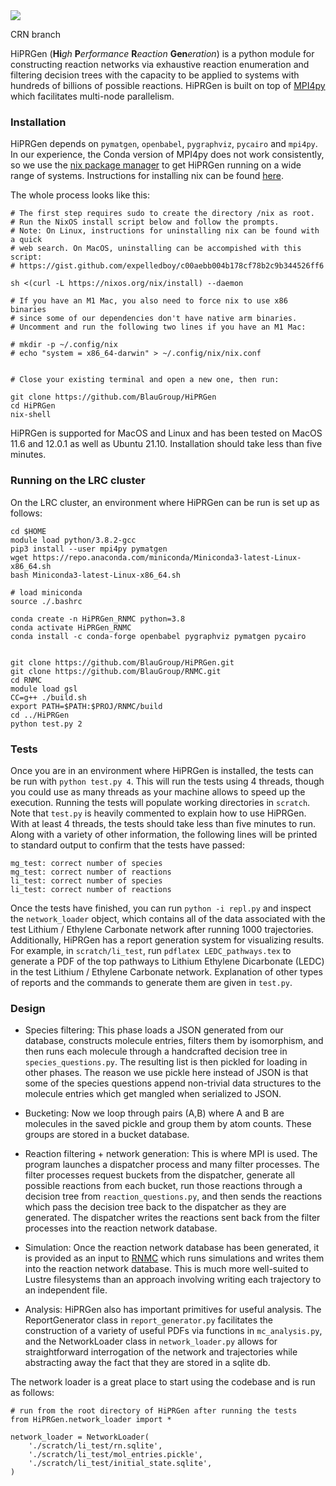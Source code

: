 <img src="./logo.png">

CRN branch

HiPRGen (**Hi**_gh_ **P**_erformance_ **R**_eaction_ **Gen**_eration_) is a python module for constructing reaction networks via exhaustive reaction enumeration and filtering decision trees with the capacity to be applied to systems with hundreds of billions of possible reactions. HiPRGen is built on top of [MPI4py](https://mpi4py.readthedocs.io/en/stable/) which facilitates multi-node parallelism.

### Installation

HiPRGen depends on `pymatgen`, `openbabel`, `pygraphviz`, `pycairo` and `mpi4py`. In our experience, the Conda version of MPI4py does not work consistently, so we use the [nix package manager](https://nixos.org/) to get HiPRGen running on a wide range of systems.  Instructions for installing nix can be found [here](https://nixos.org/download.html).

The whole process looks like this:
```
# The first step requires sudo to create the directory /nix as root.
# Run the NixOS install script below and follow the prompts.
# Note: On Linux, instructions for uninstalling nix can be found with a quick
# web search. On MacOS, uninstalling can be accompished with this script:
# https://gist.github.com/expelledboy/c00aebb004b178cf78b2c9b344526ff6

sh <(curl -L https://nixos.org/nix/install) --daemon

# If you have an M1 Mac, you also need to force nix to use x86 binaries
# since some of our dependencies don't have native arm binaries.
# Uncomment and run the following two lines if you have an M1 Mac:

# mkdir -p ~/.config/nix
# echo "system = x86_64-darwin" > ~/.config/nix/nix.conf


# Close your existing terminal and open a new one, then run:

git clone https://github.com/BlauGroup/HiPRGen
cd HiPRGen
nix-shell
```

HiPRGen is supported for MacOS and Linux and has been tested on MacOS 11.6 and 12.0.1 as well as Ubuntu 21.10. Installation should take less than five minutes.


### Running on the LRC cluster

On the LRC cluster, an environment where HiPRGen can be run is set up as follows:

```
cd $HOME
module load python/3.8.2-gcc
pip3 install --user mpi4py pymatgen
wget https://repo.anaconda.com/miniconda/Miniconda3-latest-Linux-x86_64.sh
bash Miniconda3-latest-Linux-x86_64.sh

# load miniconda
source ./.bashrc

conda create -n HiPRGen_RNMC python=3.8
conda activate HiPRGen_RNMC
conda install -c conda-forge openbabel pygraphviz pymatgen pycairo


git clone https://github.com/BlauGroup/HiPRGen.git
git clone https://github.com/BlauGroup/RNMC.git
cd RNMC
module load gsl
CC=g++ ./build.sh
export PATH=$PATH:$PROJ/RNMC/build
cd ../HiPRGen
python test.py 2
```

### Tests

Once you are in an environment where HiPRGen is installed, the tests can be run with `python test.py 4`. This will run the tests using 4 threads, though you could use as many threads as your machine allows to speed up the execution. Running the tests will populate working directories in `scratch`. Note that `test.py` is heavily commented to explain how to use HiPRGen. With at least 4 threads, the tests should take less than five minutes to run. Along with a variety of other information, the following lines will be printed to standard output to confirm that the tests have passed:

```
mg_test: correct number of species
mg_test: correct number of reactions
li_test: correct number of species
li_test: correct number of reactions
```

Once the tests have finished, you can run `python -i repl.py` and inspect the `network_loader` object, which contains all of the data associated with the test Lithium / Ethylene Carbonate network after running 1000 trajectories. Additionally, HiPRGen has a report generation system for visualizing results. For example, in `scratch/li_test`, run `pdflatex LEDC_pathways.tex` to generate a PDF of the top pathways to Lithium Ethylene Dicarbonate (LEDC) in the test Lithium / Ethylene Carbonate network. Explanation of other types of reports and the commands to generate them are given in `test.py`.


### Design

- Species filtering: This phase loads a JSON generated from our database, constructs molecule entries, filters them by isomorphism, and then runs each molecule through a handcrafted decision tree in `species_questions.py`. The resulting list is then pickled for loading in other phases. The reason we use pickle here instead of JSON is that some of the species questions append non-trivial data structures to the molecule entries which get mangled when serialized to JSON.

- Bucketing: Now we loop through pairs (A,B) where A and B are molecules in the saved pickle and group them by atom counts. These groups are stored in a bucket database.

- Reaction filtering + network generation: This is where MPI is used. The program launches a dispatcher process and many filter processes. The filter processes request buckets from the dispatcher, generate all possible reactions from each bucket, run those reactions through a decision tree from `reaction_questions.py`, and then sends the reactions which pass the decision tree back to the dispatcher as they are generated. The dispatcher writes the reactions sent back from the filter processes into the reaction network database.

- Simulation: Once the reaction network database has been generated, it is provided as an input to [RNMC](https://github.com/BlauGroup/RNMC) which runs simulations and writes them into the reaction network database. This is much more well-suited to Lustre filesystems than an approach involving writing each trajectory to an independent file.

- Analysis: HiPRGen also has important primitives for useful analysis. The ReportGenerator class in `report_generator.py` facilitates the construction of a variety of useful PDFs via functions in `mc_analysis.py`, and the NetworkLoader class in `network_loader.py` allows for straightforward interrogation of the network and trajectories while abstracting away the fact that they are stored in a sqlite db.

The network loader is a great place to start using the codebase and is run as follows:

```
# run from the root directory of HiPRGen after running the tests
from HiPRGen.network_loader import *

network_loader = NetworkLoader(
    './scratch/li_test/rn.sqlite',
    './scratch/li_test/mol_entries.pickle',
    './scratch/li_test/initial_state.sqlite',
)
```
